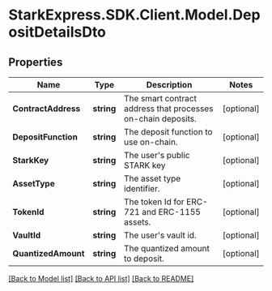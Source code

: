 # StarkExpress.SDK.Client.Model.DepositDetailsDto

## Properties

Name | Type | Description | Notes
------------ | ------------- | ------------- | -------------
**ContractAddress** | **string** | The smart contract address that processes on-chain deposits. | [optional] 
**DepositFunction** | **string** | The deposit function to use on-chain. | [optional] 
**StarkKey** | **string** | The user&#39;s public STARK key | [optional] 
**AssetType** | **string** | The asset type identifier. | [optional] 
**TokenId** | **string** | The token Id for ERC-721 and ERC-1155 assets. | [optional] 
**VaultId** | **string** | The user&#39;s vault id. | [optional] 
**QuantizedAmount** | **string** | The quantized amount to deposit. | [optional] 

[[Back to Model list]](../README.md#documentation-for-models) [[Back to API list]](../README.md#documentation-for-api-endpoints) [[Back to README]](../README.md)

